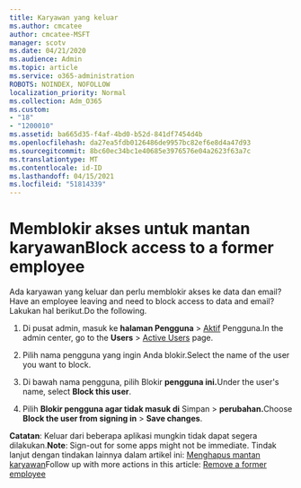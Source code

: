 ```yaml
---
title: Karyawan yang keluar
ms.author: cmcatee
author: cmcatee-MSFT
manager: scotv
ms.date: 04/21/2020
ms.audience: Admin
ms.topic: article
ms.service: o365-administration
ROBOTS: NOINDEX, NOFOLLOW
localization_priority: Normal
ms.collection: Adm_O365
ms.custom:
- "18"
- "1200010"
ms.assetid: ba665d35-f4af-4bd0-b52d-841df7454d4b
ms.openlocfilehash: da27ea5fdb0126486de9957bc82ef6e8d4a47d93
ms.sourcegitcommit: 8bc60ec34bc1e40685e3976576e04a2623f63a7c
ms.translationtype: MT
ms.contentlocale: id-ID
ms.lasthandoff: 04/15/2021
ms.locfileid: "51814339"
---
```

# <a name="block-access-to-a-former-employee"></a><span data-ttu-id="cffa4-102">Memblokir akses untuk mantan karyawan</span><span class="sxs-lookup"><span data-stu-id="cffa4-102">Block access to a former employee</span></span>

<span data-ttu-id="cffa4-103">Ada karyawan yang keluar dan perlu memblokir akses ke data dan email?</span><span class="sxs-lookup"><span data-stu-id="cffa4-103">Have an employee leaving and need to block access to data and email?</span></span> <span data-ttu-id="cffa4-104">Lakukan hal berikut.</span><span class="sxs-lookup"><span data-stu-id="cffa4-104">Do the following.</span></span>
  
1. <span data-ttu-id="cffa4-105">Di pusat admin, masuk ke **halaman Pengguna** \> [Aktif](https://go.microsoft.com/fwlink/p/?linkid=834822) Pengguna.</span><span class="sxs-lookup"><span data-stu-id="cffa4-105">In the admin center, go to the **Users** \> [Active Users](https://go.microsoft.com/fwlink/p/?linkid=834822) page.</span></span>

2. <span data-ttu-id="cffa4-106">Pilih nama pengguna yang ingin Anda blokir.</span><span class="sxs-lookup"><span data-stu-id="cffa4-106">Select the name of the user you want to block.</span></span>

3. <span data-ttu-id="cffa4-107">Di bawah nama pengguna, pilih Blokir **pengguna ini.**</span><span class="sxs-lookup"><span data-stu-id="cffa4-107">Under the user's name, select **Block this user**.</span></span>

4. <span data-ttu-id="cffa4-108">Pilih **Blokir pengguna agar tidak masuk di** Simpan \> **perubahan.**</span><span class="sxs-lookup"><span data-stu-id="cffa4-108">Choose **Block the user from signing in** \> **Save changes**.</span></span>

<span data-ttu-id="cffa4-109">**Catatan**: Keluar dari beberapa aplikasi mungkin tidak dapat segera dilakukan.</span><span class="sxs-lookup"><span data-stu-id="cffa4-109">**Note**: Sign-out for some apps might not be immediate.</span></span> <span data-ttu-id="cffa4-110">Tindak lanjut dengan tindakan lainnya dalam artikel ini: [Menghapus mantan karyawan](https://docs.microsoft.com/microsoft-365/admin/add-users/remove-former-employee)</span><span class="sxs-lookup"><span data-stu-id="cffa4-110">Follow up with more actions in this article: [Remove a former employee](https://docs.microsoft.com/microsoft-365/admin/add-users/remove-former-employee)</span></span>
